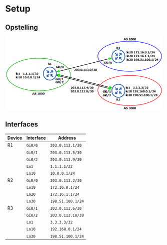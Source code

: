 # Setup

## Opstelling
![Opstelling](lab-14-01-layout.png)

## Interfaces

| Device | Interface   | Address           |
|--------|-------------|-------------------|
| R1     | `Gi0/0`     | `203.0.113.1/30`  |
|        | `Gi0/1`     | `203.0.113.5/30`  |
|        | `Gi0/2`     | `203.0.113.9/30`  |
|        | `Lo1`       | `1.1.1.1/32`      |
|        | `Lo10`      | `10.0.0.1/24`     |
| R2     | `Gi0/0`     | `203.0.113.2/30`  |
|        | `Lo10`      | `172.16.0.1/24`   |
|        | `Lo20`      | `172.16.1.1/24`   |
|        | `Lo30`      | `198.51.100.1/24` |
| R3     | `Gi0/1`     | `203.0.113.6/30`  |
|        | `Gi0/2`     | `203.0.113.10/30` |
|        | `Lo1`       | `3.3.3.3/32`      |
|        | `Lo10`      | `192.168.0.1/24`  |
|        | `Lo30`      | `198.51.100.1/24` |